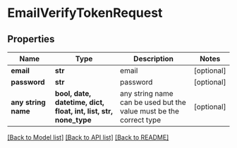 # EmailVerifyTokenRequest


## Properties
Name | Type | Description | Notes
------------ | ------------- | ------------- | -------------
**email** | **str** | email | [optional] 
**password** | **str** | password | [optional] 
**any string name** | **bool, date, datetime, dict, float, int, list, str, none_type** | any string name can be used but the value must be the correct type | [optional]

[[Back to Model list]](../README.md#documentation-for-models) [[Back to API list]](../README.md#documentation-for-api-endpoints) [[Back to README]](../README.md)


